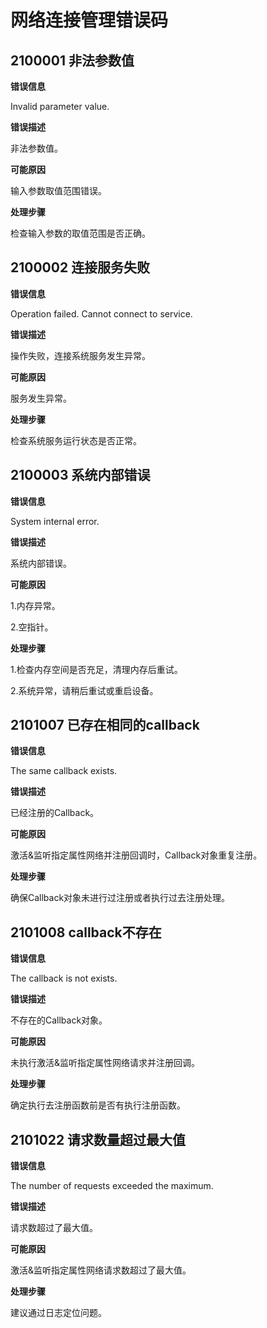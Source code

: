 # 网络连接管理错误码

## 2100001 非法参数值

**错误信息**

Invalid parameter value.

**错误描述**

非法参数值。

**可能原因**

输入参数取值范围错误。

**处理步骤**

检查输入参数的取值范围是否正确。

## 2100002 连接服务失败

**错误信息**

Operation failed. Cannot connect to service.

**错误描述**

操作失败，连接系统服务发生异常。

**可能原因**

服务发生异常。

**处理步骤**

检查系统服务运行状态是否正常。

## 2100003 系统内部错误

**错误信息**

System internal error.

**错误描述**

系统内部错误。

**可能原因**

1.内存异常。

2.空指针。

**处理步骤**

1.检查内存空间是否充足，清理内存后重试。

2.系统异常，请稍后重试或重启设备。

## 2101007 已存在相同的callback

**错误信息**

The same callback exists.

**错误描述**

已经注册的Callback。

**可能原因**

激活&监听指定属性网络并注册回调时，Callback对象重复注册。

**处理步骤**

确保Callback对象未进行过注册或者执行过去注册处理。

## 2101008 callback不存在

**错误信息**

The callback is not exists.

**错误描述**

不存在的Callback对象。

**可能原因**

未执行激活&监听指定属性网络请求并注册回调。

**处理步骤**

确定执行去注册函数前是否有执行注册函数。

## 2101022 请求数量超过最大值

**错误信息**

The number of requests exceeded the maximum.

**错误描述**

请求数超过了最大值。

**可能原因**

激活&监听指定属性网络请求数超过了最大值。

**处理步骤**

建议通过日志定位问题。

